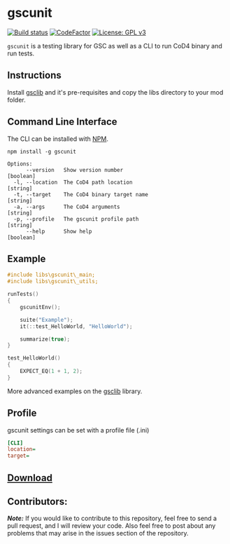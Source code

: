 # gscunit

[![Build status](https://ci.appveyor.com/api/projects/status/wb0m9puc58f5d74w?svg=true)](https://ci.appveyor.com/project/Iswenzz/gscunit)
[![CodeFactor](https://www.codefactor.io/repository/github/iswenzz/gsclib/badge)](https://www.codefactor.io/repository/github/iswenzz/gscunit)
[![License: GPL v3](https://img.shields.io/badge/License-GPLv3-blue.svg)](https://www.gnu.org/licenses/gpl-3.0)

``gscunit`` is a testing library for GSC as well as a CLI to run CoD4 binary and run tests.

## Instructions
Install [gsclib](https://github.com/Iswenzz/gsclib) and it's pre-requisites and copy the libs directory to your mod folder.

## Command Line Interface
The CLI can be installed with [NPM](https://www.npmjs.com/).
```
npm install -g gscunit
```
```
Options:
      --version   Show version number                                  [boolean]
  -l, --location  The CoD4 path location                                [string]
  -t, --target    The CoD4 binary target name							[string]
  -a, --args      The CoD4 arguments                                    [string]
  -p, --profile   The gscunit profile path                              [string]
      --help      Show help                                            [boolean]
```

## Example
```c
#include libs\gscunit\_main;
#include libs\gscunit\_utils;

runTests()
{
    gscunitEnv();

	suite("Example");
	it(::test_HelloWorld, "HelloWorld");

	summarize(true);
}

test_HelloWorld()
{
	EXPECT_EQ(1 + 1, 2);
}
```
More advanced examples on the [gsclib](https://github.com/Iswenzz/gsclib/tree/master/libs/gsclib/__test__) library.

## Profile
gscunit settings can be set with a profile file (.ini)
```ini
[CLI]
location=
target=
```

## [Download](https://github.com/Iswenzz/gscunit/releases)

## Contributors:
***Note:*** If you would like to contribute to this repository, feel free to send a pull request, and I will review your code. Also feel free to post about any problems that may arise in the issues section of the repository.
